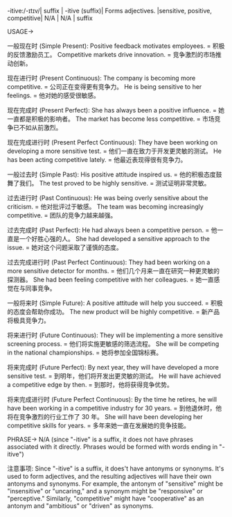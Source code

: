 -itive:/-ɪtɪv/| suffix | -itive (suffix)|  Forms adjectives. |sensitive, positive, competitive| N/A | N/A | suffix


USAGE->

一般现在时 (Simple Present):
Positive feedback motivates employees. =  积极的反馈激励员工。
Competitive markets drive innovation. = 竞争激烈的市场推动创新。

现在进行时 (Present Continuous):
The company is becoming more competitive. = 公司正在变得更有竞争力。
He is being sensitive to her feelings. = 他对她的感受很敏感。

现在完成时 (Present Perfect):
She has always been a positive influence. = 她一直都是积极的影响者。
The market has become less competitive. = 市场竞争已不如从前激烈。

现在完成进行时 (Present Perfect Continuous):
They have been working on developing a more sensitive test. = 他们一直在致力于开发更灵敏的测试。
He has been acting competitive lately. = 他最近表现得很有竞争力。

一般过去时 (Simple Past):
His positive attitude inspired us. = 他的积极态度鼓舞了我们。
The test proved to be highly sensitive. =  测试证明非常灵敏。

过去进行时 (Past Continuous):
He was being overly sensitive about the criticism. = 他对批评过于敏感。
The team was becoming increasingly competitive. = 团队的竞争力越来越强。

过去完成时 (Past Perfect):
He had always been a competitive person. = 他一直是一个好胜心强的人。
She had developed a sensitive approach to the issue. = 她对这个问题采取了谨慎的态度。


过去完成进行时 (Past Perfect Continuous):
They had been working on a more sensitive detector for months. = 他们几个月来一直在研究一种更灵敏的探测器。
She had been feeling competitive with her colleagues. = 她一直感觉在与同事竞争。

一般将来时 (Simple Future):
A positive attitude will help you succeed. = 积极的态度会帮助你成功。
The new product will be highly competitive. = 新产品将极具竞争力。

将来进行时 (Future Continuous):
They will be implementing a more sensitive screening process. = 他们将实施更敏感的筛选流程。
She will be competing in the national championships. = 她将参加全国锦标赛。

将来完成时 (Future Perfect):
By next year, they will have developed a more sensitive test. = 到明年，他们将开发出更灵敏的测试。
He will have achieved a competitive edge by then. = 到那时，他将获得竞争优势。

将来完成进行时 (Future Perfect Continuous):
By the time he retires, he will have been working in a competitive industry for 30 years. = 到他退休时，他将在竞争激烈的行业工作了 30 年。
She will have been developing her competitive skills for years. = 多年来她一直在发展她的竞争技能。


PHRASE->
N/A (since "-itive" is a suffix, it does not have phrases associated with it directly.  Phrases would be formed with words ending in "-itive")


注意事项:
Since "-itive" is a suffix, it does't have antonyms or synonyms. It's used to form adjectives, and the resulting adjectives will have their own antonyms and synonyms.  For example, the antonym of "sensitive" might be "insensitive" or "uncaring," and a synonym might be "responsive" or "perceptive."  Similarly, "competitive" might have "cooperative" as an antonym and "ambitious" or "driven" as synonyms.
